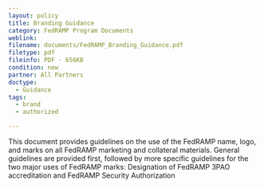 ```yaml
---
layout: policy   
title: Branding Guidance
category: FedRAMP Program Documents
weblink:
filename: documents/FedRAMP_Branding_Guidance.pdf
filetype: pdf
fileinfo: PDF - 656KB
condition: new
partner: All Partners
doctype:
  - Guidance
tags:
  - brand
  - authorized

---
```

This document provides guidelines on the use of the FedRAMP name, logo, and marks on all FedRAMP marketing and collateral materials. General guidelines are provided first, followed by more specific guidelines for the two major uses of FedRAMP marks: Designation of FedRAMP 3PAO accreditation and FedRAMP Security Authorization